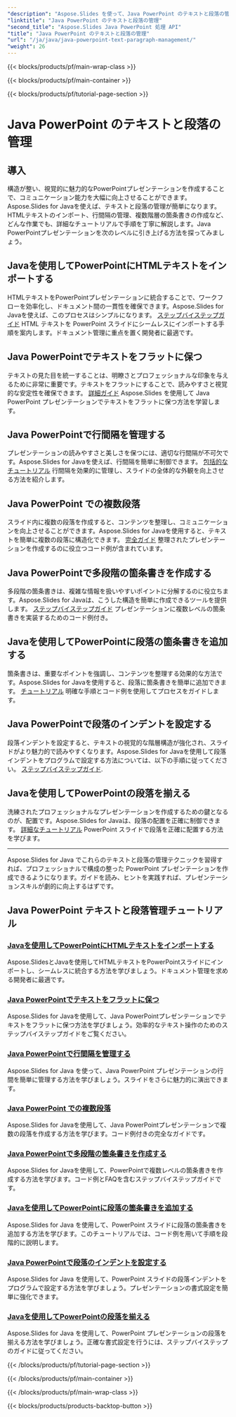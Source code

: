```yaml
---
"description": "Aspose.Slides を使って、Java PowerPoint のテキストと段落の管理をマスターしましょう。HTML テキストのインポート、行間隔の管理、箇条書きの作成、段落の配置方法を学びます。"
"linktitle": "Java PowerPoint のテキストと段落の管理"
"second_title": "Aspose.Slides Java PowerPoint 処理 API"
"title": "Java PowerPoint のテキストと段落の管理"
"url": "/ja/java/java-powerpoint-text-paragraph-management/"
"weight": 26
---
```


{{< blocks/products/pf/main-wrap-class >}}

{{< blocks/products/pf/main-container >}}

{{< blocks/products/pf/tutorial-page-section >}}

# Java PowerPoint のテキストと段落の管理

## 導入

構造が整い、視覚的に魅力的なPowerPointプレゼンテーションを作成することで、コミュニケーション能力を大幅に向上させることができます。Aspose.Slides for Javaを使えば、テキストと段落の管理が簡単になります。HTMLテキストのインポート、行間隔の管理、複数階層の箇条書きの作成など、どんな作業でも、詳細なチュートリアルで手順を丁寧に解説します。Java PowerPointプレゼンテーションを次のレベルに引き上げる方法を探ってみましょう。

## Javaを使用してPowerPointにHTMLテキストをインポートする
HTMLテキストをPowerPointプレゼンテーションに統合することで、ワークフローを効率化し、ドキュメント間の一貫性を確保できます。Aspose.Slides for Javaを使えば、このプロセスはシンプルになります。 [ステップバイステップガイド](./import-html-text-powerpoint-java/) HTML テキストを PowerPoint スライドにシームレスにインポートする手順を案内します。ドキュメント管理に重点を置く開発者に最適です。

## Java PowerPointでテキストをフラットに保つ
テキストの見た目を統一することは、明瞭さとプロフェッショナルな印象を与えるために非常に重要です。テキストをフラットにすることで、読みやすさと視覚的な安定性を確保できます。 [詳細ガイド](./keep-text-flat-java-powerpoint/) Aspose.Slides を使用して Java PowerPoint プレゼンテーションでテキストをフラットに保つ方法を学習します。

## Java PowerPointで行間隔を管理する
プレゼンテーションの読みやすさと美しさを保つには、適切な行間隔が不可欠です。Aspose.Slides for Javaを使えば、行間隔を簡単に制御できます。 [包括的なチュートリアル](./manage-line-spacing-java-powerpoint/) 行間隔を効果的に管理し、スライドの全体的な外観を向上させる方法を紹介します。

## Java PowerPoint での複数段落
スライド内に複数の段落を作成すると、コンテンツを整理し、コミュニケーションを向上させることができます。Aspose.Slides for Javaを使用すると、テキストを簡単に複数の段落に構造化できます。 [完全ガイド](./multiple-paragraphs-java-powerpoint/) 整理されたプレゼンテーションを作成するのに役立つコード例が含まれています。

## Java PowerPointで多段階の箇条書きを作成する
多段階の箇条書きは、複雑な情報を扱いやすいポイントに分解するのに役立ちます。Aspose.Slides for Javaは、こうした構造を簡単に作成できるツールを提供します。 [ステップバイステップガイド](./create-multilevel-bullets-java-powerpoint/) プレゼンテーションに複数レベルの箇条書きを実装するためのコード例付き。

## Javaを使用してPowerPointに段落の箇条書きを追加する
箇条書きは、重要なポイントを強調し、コンテンツを整理する効果的な方法です。Aspose.Slides for Javaを使用すると、段落に箇条書きを簡単に追加できます。 [チュートリアル](./add-paragraph-bullets-powerpoint-java/) 明確な手順とコード例を使用してプロセスをガイドします。

## Java PowerPointで段落のインデントを設定する
段落インデントを設定すると、テキストの視覚的な階層構造が強化され、スライドがより魅力的で読みやすくなります。Aspose.Slides for Javaを使用して段落インデントをプログラムで設定する方法については、以下の手順に従ってください。 [ステップバイステップガイド](。/set-paragraph-indent-java-powerpoint/).

## Javaを使用してPowerPointの段落を揃える
洗練されたプロフェッショナルなプレゼンテーションを作成するための鍵となるのが、配置です。Aspose.Slides for Javaは、段落の配置を正確に制御できます。 [詳細なチュートリアル](./align-paragraphs-powerpoint-java/) PowerPoint スライドで段落を正確に配置する方法を学びます。

---

Aspose.Slides for Java でこれらのテキストと段落の管理テクニックを習得すれば、プロフェッショナルで構成の整った PowerPoint プレゼンテーションを作成できるようになります。ガイドを読み、ヒントを実践すれば、プレゼンテーションスキルが劇的に向上するはずです。
## Java PowerPoint テキストと段落管理チュートリアル
### [Javaを使用してPowerPointにHTMLテキストをインポートする](./import-html-text-powerpoint-java/)
Aspose.SlidesとJavaを使用してHTMLテキストをPowerPointスライドにインポートし、シームレスに統合する方法を学びましょう。ドキュメント管理を求める開発者に最適です。
### [Java PowerPointでテキストをフラットに保つ](./keep-text-flat-java-powerpoint/)
Aspose.Slides for Javaを使用して、Java PowerPointプレゼンテーションでテキストをフラットに保つ方法を学びましょう。効率的なテキスト操作のためのステップバイステップガイドをご覧ください。
### [Java PowerPointで行間隔を管理する](./manage-line-spacing-java-powerpoint/)
Aspose.Slides for Java を使って、Java PowerPoint プレゼンテーションの行間を簡単に管理する方法を学びましょう。スライドをさらに魅力的に演出できます。
### [Java PowerPoint での複数段落](./multiple-paragraphs-java-powerpoint/)
Aspose.Slides for Javaを使用して、Java PowerPointプレゼンテーションで複数の段落を作成する方法を学びます。コード例付きの完全なガイドです。
### [Java PowerPointで多段階の箇条書きを作成する](./create-multilevel-bullets-java-powerpoint/)
Aspose.Slides for Javaを使用して、PowerPointで複数レベルの箇条書きを作成する方法を学びます。コード例とFAQを含むステップバイステップガイドです。
### [Javaを使用してPowerPointに段落の箇条書きを追加する](./add-paragraph-bullets-powerpoint-java/)
Aspose.Slides for Java を使用して、PowerPoint スライドに段落の箇条書きを追加する方法を学びます。このチュートリアルでは、コード例を用いて手順を段階的に説明します。
### [Java PowerPointで段落のインデントを設定する](./set-paragraph-indent-java-powerpoint/)
Aspose.Slides for Java を使用して、PowerPoint スライドの段落インデントをプログラムで設定する方法を学びましょう。プレゼンテーションの書式設定を簡単に強化できます。
### [Javaを使用してPowerPointの段落を揃える](./align-paragraphs-powerpoint-java/)
Aspose.Slides for Java を使用して、PowerPoint プレゼンテーションの段落を揃える方法を学びましょう。正確な書式設定を行うには、ステップバイステップのガイドに従ってください。

{{< /blocks/products/pf/tutorial-page-section >}}

{{< /blocks/products/pf/main-container >}}

{{< /blocks/products/pf/main-wrap-class >}}

{{< blocks/products/products-backtop-button >}}